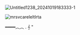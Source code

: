 ![Untitled1238_20241019183333-1](https://github.com/user-attachments/assets/a7eaf923-bb70-468b-bbd7-6d1a167b3649)

![mrsvcareleltlrta](https://github.com/user-attachments/assets/cad0f2a2-bea4-4ae6-8357-4649aafafda8)

━━━━︵︵ . 𝄞 "
